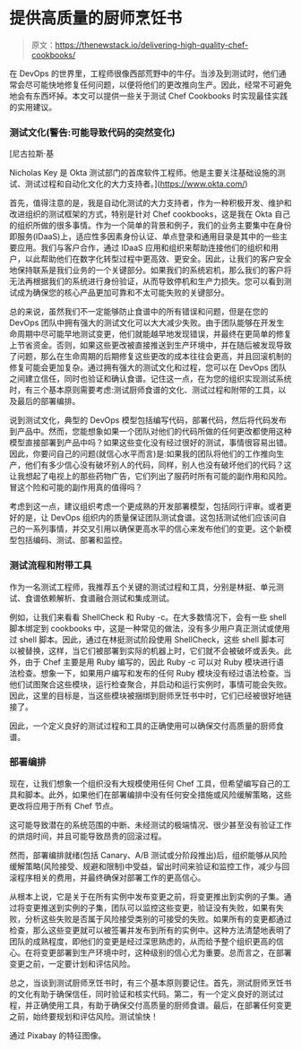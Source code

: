# 提供高质量的厨师烹饪书

> 原文：<https://thenewstack.io/delivering-high-quality-chef-cookbooks/>

在 DevOps 的世界里，工程师很像西部荒野中的牛仔。当涉及到测试时，他们通常会尽可能快地修复任何问题，以便将他们的更改推向生产。因此，经常不可避免地会有东西坏掉。本文可以提供一些关于测试 Chef Cookbooks 时实现最佳实践的实用建议。

### 测试文化(警告:可能导致代码的突然变化)

 [尼古拉斯·基

Nicholas Key 是 Okta 测试部门的首席软件工程师。他是主要关注基础设施的测试、测试过程和自动化文化的大力支持者。](https://www.okta.com/) 

首先，值得注意的是，我是自动化测试的大力支持者，作为一种积极开发、维护和改进组织的测试框架的方式，特别是针对 Chef cookbooks，这是我在 Okta 自己的组织所做的很多事情。作为一个简单的背景和例子，我们的业务主要集中在身份即服务(IDaaS)上，适应性多因素身份认证、单点登录和通用目录是其中的一些主要应用。我们与客户合作，通过 IDaaS 应用和组织来帮助连接他们的组织和用户，以此帮助他们在数字化转型过程中更高效、更安全。因此，让我们的客户安全地保持联系是我们业务的一个关键部分。如果我们的系统宕机，那么我们的客户将无法再根据我们的系统进行身份验证，从而导致停机和生产力损失。您可以看到测试成为确保您的核心产品更加可靠和不太可能失败的关键部分。

总的来说，虽然我们不一定能够防止食谱中的所有错误和问题，但是在您的 DevOps 团队中拥有强大的测试文化可以大大减少失败。由于团队能够在开发生命周期中尽可能早地测试变更，他们就能越早地发现错误，并最终在更简单的修复上节省资金。否则，如果这些更改被直接推送到生产环境中，并在随后被发现导致了问题，那么在生命周期的后期修复这些更改的成本往往会更高，并且回滚机制的修复可能会更加复杂。通过拥有强大的测试文化和过程，您可以在 DevOps 团队之间建立信任，同时也验证和确认食谱。记住这一点，在为您的组织实现测试系统时，有三个基本原则需要考虑:测试厨师食谱的文化、测试过程和附带的工具，以及最后的部署编排。

说到测试文化，典型的 DevOps 模型包括编写代码，部署代码，然后将代码发布到产品中。然而，您能想象如果一个团队对他们的代码所做的任何更改都使用这种模型直接部署到产品中吗？如果这些变化没有经过很好的测试，事情很容易出错。因此，你要问自己的问题(就信心水平而言)是:如果我的团队将他们的工作推向生产，他们有多少信心没有破坏别人的代码，同样，别人也没有破坏他们的代码？这让我想起了电视上的那些药物广告，它们列出了服药时所有可能的副作用和风险。冒这个险和可能的副作用真的值得吗？

考虑到这一点，建议组织考虑一个更成熟的开发部署模型，包括同行评审。或者更好的是，让 DevOps 组织内的质量保证团队测试食谱。这包括测试他们应该问自己的一系列事情，并交叉引用以确保更高水平的信心来发布他们的变更。这个新模型包括编码、测试、部署和监控。

### 测试流程和附带工具

作为一名测试工程师，我推荐五个关键的测试过程和工具，分别是林挺、单元测试、食谱依赖解析、食谱融合测试和集成测试。

例如，让我们来看看 ShellCheck 和 Ruby -c。在大多数情况下，会有一些 shell 脚本绑定到 cookbooks 中，这是一种常见的做法，没有多少用户真正测试或使用过 shell 脚本。因此，通过在林挺测试阶段使用 ShellCheck，这些 shell 脚本可以被替换，这样，当它们被部署到实际的机器上时，它们就不会被破坏或丢失。此外，由于 Chef 主要是用 Ruby 编写的，因此 Ruby -c 可以对 Ruby 模块进行语法检查。想象一下，如果用户编写和发布的任何 Ruby 模块没有经过语法检查。当他们试图聚合这些模块，运行检查聚合，并启动和运行实例时，事情可能会失败。因此，这里的目标是，当这些模块被捆绑到厨师烹饪书中时，它们已经被很好地链接了。

因此，一个定义良好的测试过程和工具的正确使用可以确保交付高质量的厨师食谱。

### 部署编排

现在，让我们想象一个组织没有大规模使用任何 Chef 工具，但希望编写自己的工具和脚本。此外，如果他们在部署编排中没有任何安全措施或风险缓解策略，这些更改将应用于所有 Chef 节点。

这可能导致潜在的系统范围的中断、未经测试的极端情况、很少甚至没有验证工作的烘焙时间，并且可能导致昂贵的回滚过程。

然而，部署编排就绪(包括 Canary、A/B 测试或分阶段推出)后，组织能够从风险缓解策略(风险接受、规避和限制)中受益，留出时间来验证和监控工作，减少与回滚程序相关的费用，并最终确保对部署工作的更高信心。

从根本上说，它是关于在所有实例中发布变更之前，将变更推出到实例的子集。通过将变更推送到实例的子集，团队可以监控这些变更，验证没有失败，如果有失败，分析这些失败是否属于风险接受类别的可接受的失败。如果所有的变更都通过检查，那么这些变更就可以被签署并发布到所有的实例中。这种方法清楚地表明了团队的成熟程度，即他们的变更是经过深思熟虑的，从而给予整个组织更高的信心。在将变更部署到生产环境中时，这种级别的信心尤为重要。总而言之，在部署变更之前，一定要计划和评估风险。

总之，当谈到测试厨师烹饪书时，有三个基本原则要记住。首先，测试厨师烹饪书的文化有助于确保信任，同时验证和核实代码。第二，有一个定义良好的测试过程，并正确使用工具，有助于确保交付高质量的厨师食谱。最后，在部署任何变更之前，始终要规划和评估风险。测试愉快！

通过 Pixabay 的特征图像。

<svg xmlns:xlink="http://www.w3.org/1999/xlink" viewBox="0 0 68 31" version="1.1"><title>Group</title> <desc>Created with Sketch.</desc></svg>